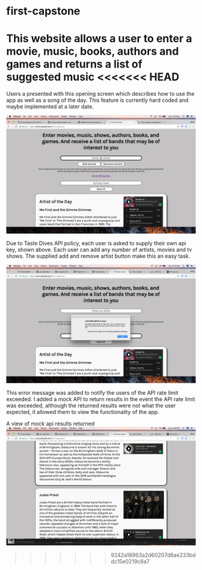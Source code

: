 # first-capstone
This website allows a user to enter a movie, music, books, authors and games and returns a list of suggested music
<<<<<<< HEAD
=======

Users a presented with this opening screen which describes how to use the app as well as a song of the day.  This feature
is currently hard coded and maybe implemented at a later date.

![App intro page](https://github.com/sretundijr/first-capstone/blob/master/wireframes/Screen%20Shot%202017-04-30%20at%203.10.28%20PM.png)

Due to Taste Dives API policy, each user is asked to supply their own api key, shown above.
Each user can add any number of artists, movies and tv shows. The supplied add and remove artist button make this an easy
task.

![App error message](https://github.com/sretundijr/first-capstone/blob/master/wireframes/Screen%20Shot%202017-04-30%20at%203.41.49%20PM.png)

This error message was added to notify the users of the API rate limit exceeded.
I added a mock API to return results in the event the API rate limit was exceeded, although the returned results were
not what the user expected, it allowed them to view the functionality of the app.

A view of mock api results returned
![Mock api results](https://github.com/sretundijr/first-capstone/blob/master/wireframes/Screen%20Shot%202017-04-30%20at%203.49.07%20PM.png)







>>>>>>> 9242a18963a2d60207d8ae233bddc15e0219c8a7
